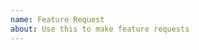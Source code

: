 ```yaml
---
name: Feature Request
about: Use this to make feature requests
---
```


<!--

Describe in detail what feature do you want to see in Task.
Give examples if possible.

Please, search if this wasn't proposed before, and if this is more like an idea
than a strong feature request, consider opening a
[discussion](https://github.com/saturn4er/task/discussions) instead.

-->
